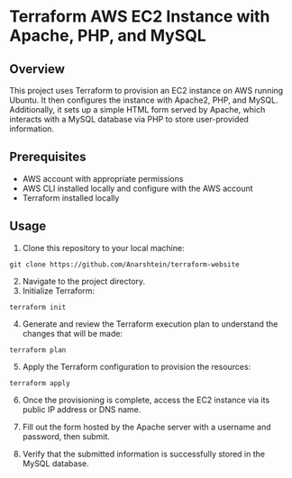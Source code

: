 # Terraform AWS EC2 Instance with Apache, PHP, and MySQL

## Overview
This project uses Terraform to provision an EC2 instance on AWS running Ubuntu. It then configures the instance with Apache2, PHP, and MySQL. Additionally, it sets up a simple HTML form served by Apache, which interacts with a MySQL database via PHP to store user-provided information.

## Prerequisites
- AWS account with appropriate permissions
- AWS CLI installed locally and configure with the AWS account
- Terraform installed locally


## Usage
1. Clone this repository to your local machine:
 ```
git clone https://github.com/Anarshtein/terraform-website
```
2. Navigate to the project directory.
3. Initialize Terraform:
```
terraform init
```
4. Generate and review the Terraform execution plan to understand the changes that will be made:
```
terraform plan
```
5. Apply the Terraform configuration to provision the resources:
```
terraform apply
```
6. Once the provisioning is complete, access the EC2 instance via its public IP address or DNS name.

7. Fill out the form hosted by the Apache server with a username and password, then submit.

8. Verify that the submitted information is successfully stored in the MySQL database.
